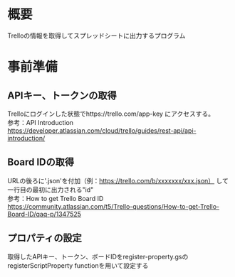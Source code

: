 # 概要
Trelloの情報を取得してスプレッドシートに出力するプログラム  
# 事前準備
## APIキー、トークンの取得
Trelloにログインした状態でhttps://trello.com/app-key
にアクセスする。  
参考：API Introduction  
https://developer.atlassian.com/cloud/trello/guides/rest-api/api-introduction/
## Board IDの取得
URLの後ろに'.json'を付加（例：https://trello.com/b/xxxxxxx/xxx.json）
して一行目の最初に出力される"id"  
参考：How to get Trello Board ID  
https://community.atlassian.com/t5/Trello-questions/How-to-get-Trello-Board-ID/qaq-p/1347525
## プロパティの設定
取得したAPIキー、トークン、ボードIDをregister-property.gsのregisterScriptProperty functionを用いて設定する
